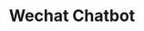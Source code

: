 ---
layout: page
title: Wechat Chatbot
description: Chatbot based on Rasa_NLU and Wechat api
redirect: https://rowl1ng.com/blog/tech/chatbot.html
img: assets/img/projects/chatbot.png
github: https://github.com/Rowl1ng/rasa_wechat
importance: 2
category: fun
---